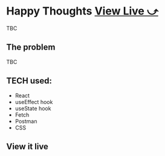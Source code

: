 # Happy Thoughts [View Live &#10555;](https://TBC)

TBC

## The problem

TBC
## TECH used:
 * React
 * useEffect hook
 * useState hook
 * Fetch
 * Postman
 * CSS

## View it live


